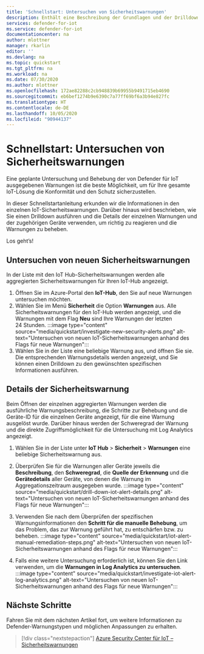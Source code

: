 ```yaml
---
title: 'Schnellstart: Untersuchen von Sicherheitswarnungen'
description: Enthält eine Beschreibung der Grundlagen und der Drilldown- und Untersuchungsvorgänge bei Sicherheitswarnungen in Defender für IoT auf Ihren IoT-Geräten.
services: defender-for-iot
ms.service: defender-for-iot
documentationcenter: na
author: mlottner
manager: rkarlin
editor: ''
ms.devlang: na
ms.topic: quickstart
ms.tgt_pltfrm: na
ms.workload: na
ms.date: 07/30/2020
ms.author: mlottner
ms.openlocfilehash: 172ae82288c2cb948839b69955b9491715eb4690
ms.sourcegitcommit: eb6bef1274b9e6390c7a77ff69bf6a3b94e827fc
ms.translationtype: HT
ms.contentlocale: de-DE
ms.lasthandoff: 10/05/2020
ms.locfileid: "90944137"
---
```

# <a name="quickstart-investigate-security-alerts"></a>Schnellstart: Untersuchen von Sicherheitswarnungen

Eine geplante Untersuchung und Behebung der von Defender für IoT ausgegebenen Warnungen ist die beste Möglichkeit, um für Ihre gesamte IoT-Lösung die Konformität und den Schutz sicherzustellen.

In dieser Schnellstartanleitung erkunden wir die Informationen in den einzelnen IoT-Sicherheitswarnungen. Darüber hinaus wird beschrieben, wie Sie einen Drilldown ausführen und die Details der einzelnen Warnungen und der zugehörigen Geräte verwenden, um richtig zu reagieren und die Warnungen zu beheben. 

Los geht’s! 


## <a name="investigate-new-security-alerts"></a>Untersuchen von neuen Sicherheitswarnungen

In der Liste mit den IoT Hub-Sicherheitswarnungen werden alle aggregierten Sicherheitswarnungen für Ihren IoT-Hub angezeigt. 

1. Öffnen Sie im Azure-Portal den **IoT-Hub**, den Sie auf neue Warnungen untersuchen möchten.
1. Wählen Sie im Menü **Sicherheit** die Option **Warnungen** aus. Alle Sicherheitswarnungen für den IoT-Hub werden angezeigt, und die Warnungen mit dem Flag **Neu** sind Ihre Warnungen der letzten 24 Stunden.
:::image type="content" source="media/quickstart/investigate-new-security-alerts.png" alt-text="Untersuchen von neuen IoT-Sicherheitswarnungen anhand des Flags für neue Warnungen":::
1. Wählen Sie in der Liste eine beliebige Warnung aus, und öffnen Sie sie. Die entsprechenden Warnungsdetails werden angezeigt, und Sie können einen Drilldown zu den gewünschten spezifischen Informationen ausführen. 

## <a name="security-alert-details"></a>Details der Sicherheitswarnung

Beim Öffnen der einzelnen aggregierten Warnungen werden die ausführliche Warnungsbeschreibung, die Schritte zur Behebung und die Geräte-ID für die einzelnen Geräte angezeigt, für die eine Warnung ausgelöst wurde. Darüber hinaus werden der Schweregrad der Warnung und die direkte Zugriffsmöglichkeit für die Untersuchung mit Log Analytics angezeigt. 

1. Wählen Sie in der Liste unter **IoT Hub** > **Sicherheit** > **Warnungen** eine beliebige Sicherheitswarnung aus. 
1. Überprüfen Sie für die Warnungen aller Geräte jeweils die **Beschreibung**, den **Schweregrad**, die **Quelle der Erkennung** und die **Gerätedetails** aller Geräte, von denen die Warnung im Aggregationszeitraum ausgegeben wurde.
:::image type="content" source="media/quickstart/drill-down-iot-alert-details.png" alt-text="Untersuchen von neuen IoT-Sicherheitswarnungen anhand des Flags für neue Warnungen"::: 
1. Verwenden Sie nach dem Überprüfen der spezifischen Warnungsinformationen den **Schritt für die manuelle Behebung**, um das Problem, das zur Warnung geführt hat, zu entschärfen bzw. zu beheben. 
:::image type="content" source="media/quickstart/iot-alert-manual-remediation-steps.png" alt-text="Untersuchen von neuen IoT-Sicherheitswarnungen anhand des Flags für neue Warnungen":::

1. Falls eine weitere Untersuchung erforderlich ist, können Sie den Link verwenden, um die **Warnungen in Log Analytics zu untersuchen**. 
:::image type="content" source="media/quickstart/investigate-iot-alert-log-analytics.png" alt-text="Untersuchen von neuen IoT-Sicherheitswarnungen anhand des Flags für neue Warnungen":::

## <a name="next-steps"></a>Nächste Schritte

Fahren Sie mit dem nächsten Artikel fort, um weitere Informationen zu Defender-Warnungstypen und möglichen Anpassungen zu erhalten.

> [!div class="nextstepaction"]
> [Azure Security Center für IoT – Sicherheitswarnungen](concept-security-alerts.md)
